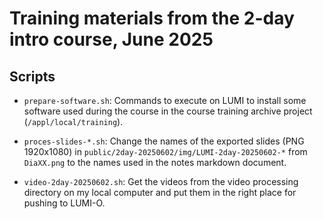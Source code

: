# Training materials from the 2-day intro course, June 2025

## Scripts

-   `prepare-software.sh`: Commands to execute on LUMI to install some software used
    during the course in the course training archive project (`/appl/local/training`).

-   `proces-slides-*.sh`: Change the names of the exported slides (PNG 1920x1080) 
    in `public/2day-20250602/img/LUMI-2day-20250602-*` from `DiaXX.png` to the names
    used in the notes markdown document.

-   `video-2day-20250602.sh`: Get the videos from the video processing directory on my local
    computer and put them in the right place for pushing to LUMI-O.
